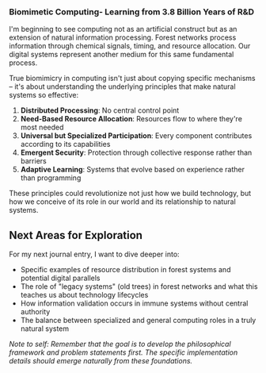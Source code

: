 ### Biomimetic Computing- Learning from 3.8 Billion Years of R&D

I'm beginning to see computing not as an artificial construct but as an extension of natural information processing. Forest networks process information through chemical signals, timing, and resource allocation. Our digital systems represent another medium for this same fundamental process.

True biomimicry in computing isn't just about copying specific mechanisms – it's about understanding the underlying principles that make natural systems so effective:

1. **Distributed Processing**: No central control point
2. **Need-Based Resource Allocation**: Resources flow to where they're most needed
3. **Universal but Specialized Participation**: Every component contributes according to its capabilities
4. **Emergent Security**: Protection through collective response rather than barriers
5. **Adaptive Learning**: Systems that evolve based on experience rather than programming

These principles could revolutionize not just how we build technology, but how we conceive of its role in our world and its relationship to natural systems.

## Next Areas for Exploration

For my next journal entry, I want to dive deeper into:

- Specific examples of resource distribution in forest systems and potential digital parallels
- The role of "legacy systems" (old trees) in forest networks and what this teaches us about technology lifecycles
- How information validation occurs in immune systems without central authority
- The balance between specialized and general computing roles in a truly natural system

_Note to self: Remember that the goal is to develop the philosophical framework and problem statements first. The specific implementation details should emerge naturally from these foundations._